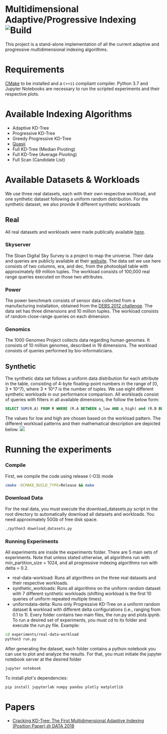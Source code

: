# Multidimensional Adaptive/Progressive Indexing ![Build](https://github.com/pdet/MultidimensionalAdaptiveIndexing/workflows/CI/badge.svg)

This project is a stand-alone implementation of all the current adaptive and progressive multidimensional indexing algorithms.

# Requirements
[CMake](https://cmake.org) to be installed and a `C++11` compliant compiler. Python 3.7 and Jupyter Notebooks are necessary to run the scripted experiments and their respective plots.

# Available Indexing Algorithms
* Adaptive KD-Tree
* Progressive KD-Tree
* Greedy Progressive KD-Tree
* [Quasii](https://openproceedings.org/2018/conf/edbt/paper-153.pdf)
* Full KD-Tree (Median Pivoting)
* Full KD-Tree (Average Pivoting)
* Full Scan (Candidate List)

# Available Datasets & Workloads
We use three real datasets, each with their own respective workload, and one synthetic dataset following a uniform random distribution. For the synthetic dataset, we also provide 8 different synthetic workloads
## Real
All real datasets and workloads were made publically available [here](https://zenodo.org/record/3835562).
### Skyserver
The Sloan Digital Sky Survey is a project to map the universe. Their data and queries are publicly available at their [website](http://skyserver.sdss.org). The data set we use here consists of two columns, era, and dec, from the photoobjall table with approximately 69 million tuples. The workload consists of 100,000 real range queries executed on those two attributes.
### Power
The power benchmark consists of sensor data collected from a manufacturing installation, obtained from the [DEBS 2012 challenge](https://debs.org/grand-challenges/2012/). The data set has three dimensions and 10 million tuples. The workload consists of random close-range queries on each dimension.
### Genomics 
The 1000 Genomes Project collects data regarding human genomes. It consists of 10 million genomes, described in 19 dimensions. The workload consists of queries performed by bio-informaticians.

## Synthetic 
The synthetic data set follows a uniform data distribution for each attribute in the table, consisting of 4-byte floating-point numbers in the range of \[0, 3 * 10^7), where 3 * 10^7 is the number of tuples. We use eight different synthetic workloads in our performance comparison. All workloads consist of queries with filters in all available dimensions, the follow the below form:
```sql
SELECT SUM(R.A) FROM R WHERE (R.A BETWEEN a_low AND a_high) and (R.B BETWEEN b_low AND b_high) ...
```
The values for low and high are chosen based on the workload pattern. The different workload patterns and their mathematical description are depicted below.
<img src="https://github.com/pholanda/MultidimensionalAdaptiveIndexing/blob/master/img/workloads.png" />

# Running the experiments
### Compile
First, we compile the code using release (-O3) mode
```bash
cmake -DCMAKE_BUILD_TYPE=Release && make
```

### Download Data
For the real data, you must execute the download_datasets.py script in the root directory to automatically download all datasets and workloads. You need approximately 50Gb of free disk space.
```bash
./python3 download_datasets.py
```

### Running Experiments
All experiments are inside the experiments folder. There are 5 main sets of experiments. Note that unless stated otherwise, all algorithms run with min_partition_size = 1024, and all progressive indexing algorithms run with delta = 0.2.
* real-data-workload: Runs all algorithms on the three real datasets and their respective workloads.
* synthetic_workloads: Runs all algorithms on the uniform random dataset with 7 different synthetic workloads (shifting workload is the first 10 queries of uniform repeated multiple times).
* uniformdata-delta: Runs only Progressive KD-Tree on a uniform random dataset & workload with different delta configurations (i.e., ranging from 0.1 to 1).
Every folder contains two main files, the run.py and plots.ipynb.
To run a desired set of experiments, you must cd to its folder and execute the run.py file.
Example:
```bash
cd experiments/real-data-workload
python3 run.py
```
After generating the dataset, each folder contains a python notebook you can use to plot and analyze the results. For that, you must initiate the jupyter notebook server at the desired folder
```bash
jupyter notebook
```
To install plot's dependencies:

``` bash
pip install jupyterlab numpy pandas plotly matplotlib
```

# Papers
* [Cracking KD-Tree: The First Multidimensional Adaptive Indexing (Position Paper) @ DATA 2018](https://pdet.github.io/assets/papers/MultCracking.pdf)
